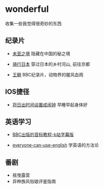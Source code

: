 # wonderful
收集一些我觉得很奇妙的东西

## 纪录片

* [未至之境](https://b23.tv/ep301230) 隐藏在中国的秘之境

* [骑行日本](https://www.bilibili.com/video/av85677238)  穿过日本的乡村河山, 前往京都

* [王朝](暂无链接) BBC纪录片，动物界的腥风血雨

## IOS捷径

* [将日出时间设置成闹钟](https://www.icloud.com/shortcuts/a4140d4a5e934f068e49b21e8f5278b4) 早睡早起身体好

## 英语学习

* [BBC出版的音标教程-b站字幕版](https://www.bilibili.com/video/av54685652)

* [everyone-can-use-english](https://github.com/xiaolai/everyone-can-use-english) 学英语的方法论

## 番剧

* 摇曳露营
* 异种族风俗娘评鉴指南
